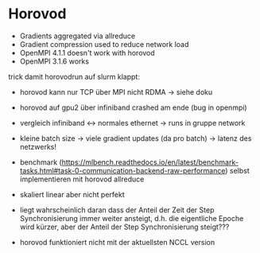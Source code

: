 # Horovod

* Gradients aggregated via allreduce
* Gradient compression used to reduce network load
* OpenMPI 4.1.1 doesn't work with horovod
* OpenMPI 3.1.6 works

trick damit horovodrun auf slurm klappt: 

* horovod kann nur TCP über MPI nicht RDMA -> siehe doku
* horovod auf gpu2 über infiniband crashed am ende (bug in openmpi)
* vergleich infiniband <-> normales ethernet -> runs in gruppe network
* kleine batch size -> viele gradient updates (da pro batch) -> latenz des netzwerks!

* benchmark (https://mlbench.readthedocs.io/en/latest/benchmark-tasks.html#task-0-communication-backend-raw-performance) selbst implementieren mit horovod allreduce


* skaliert linear aber nicht perfekt
* liegt wahrscheinlich daran dass der Anteil der Zeit der Step Synchronisierung immer weiter ansteigt, d.h. die eigentliche Epoche wird kürzer, aber der Anteil der Step Synchronisierung steigt???

* horovod funktioniert nicht mit der aktuellsten NCCL version